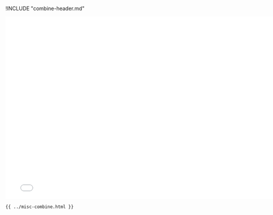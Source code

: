 !INCLUDE "combine-header.md"

<iframe src="../../misc-combine.html" width="770" height="500" frameBorder="0" seamless="seamless">
</iframe>

```html
{{ ../misc-combine.html }}
```